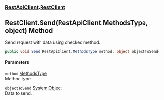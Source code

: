 ### [RestApiClient](./RestApiClient.md 'RestApiClient').[RestClient](./RestApiClient-RestClient.md 'RestApiClient.RestClient')
## RestClient.Send(RestApiClient.MethodsType, object) Method
Send request with data using checked method.  
```csharp
public void Send(RestApiClient.MethodsType method, object objectToSend=null);
```
#### Parameters
<a name='RestApiClient-RestClient-Send(RestApiClient-MethodsType_object)-method'></a>
`method` [MethodsType](./RestApiClient-MethodsType.md 'RestApiClient.MethodsType')  
Method type.  
  
<a name='RestApiClient-RestClient-Send(RestApiClient-MethodsType_object)-objectToSend'></a>
`objectToSend` [System.Object](https://docs.microsoft.com/en-us/dotnet/api/System.Object 'System.Object')  
Data to send.  
  
